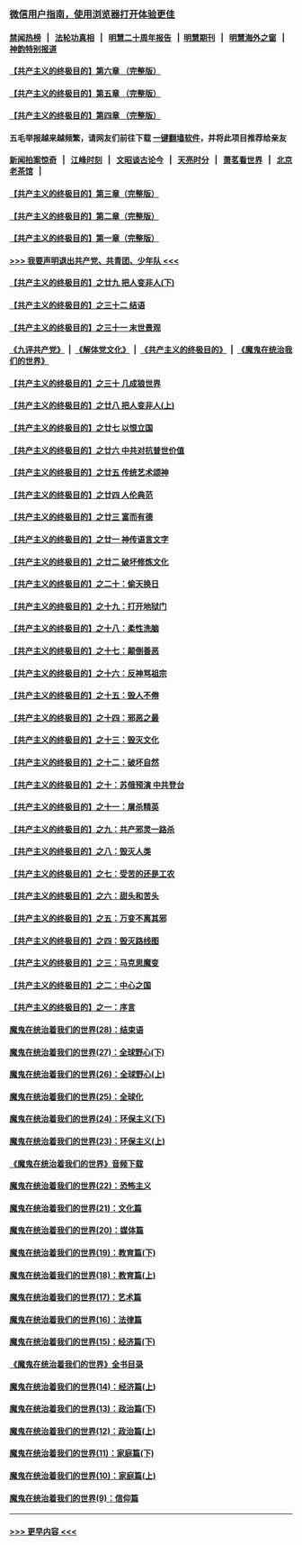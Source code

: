 ### [微信用户指南，使用浏览器打开体验更佳](https://github.com/gfw-breaker/banned-news1/blob/master/indexes/wechat-guide.md?t=0)
#### [禁闻热榜](热点新闻.md?t=0)  &nbsp;&nbsp;|&nbsp;&nbsp; [法轮功真相](https://github.com/gfw-breaker/truth/blob/master/README.md?t=0) &nbsp;&nbsp;|&nbsp;&nbsp; [明慧二十周年报告](https://github.com/gfw-breaker/mh-reports/blob/master/README.md?t=0) &nbsp;&nbsp;|&nbsp;&nbsp;[明慧期刊](https://github.com/gfw-breaker/mh-qikan) &nbsp;&nbsp;|&nbsp;&nbsp; [明慧海外之窗](https://github.com/gfw-breaker/mh-news/blob/master/README.md?t=0) &nbsp;&nbsp;|&nbsp;&nbsp; [神韵特别报道](https://github.com/gfw-breaker/mh-news/blob/master/shenyun.md?t=0)
#### [【共产主义的终极目的】第六章 （完整版）](../pages/nsc422/n11428913.md?t=02170611) 
#### [【共产主义的终极目的】第五章 （完整版）](../pages/nsc422/n11428912.md?t=02170611) 
#### [【共产主义的终极目的】第四章 （完整版）](../pages/nsc422/n11428907.md?t=02170611) 
#### 五毛举报越来越频繁，请网友们前往下载 [一键翻墙软件](https://github.com/gfw-breaker/ssr-accounts)，并将此项目推荐给亲友
#### [新闻拍案惊奇](https://github.com/gfw-breaker/banned-news1/blob/master/pages/link4.md) &nbsp;&nbsp;|&nbsp;&nbsp; [江峰时刻](https://github.com/gfw-breaker/banned-news1/blob/master/pages/link4.md) &nbsp;&nbsp;|&nbsp;&nbsp; [文昭谈古论今](https://github.com/gfw-breaker/banned-news1/blob/master/pages/link4.md) &nbsp;&nbsp;|&nbsp;&nbsp; [天亮时分](https://github.com/gfw-breaker/banned-news1/blob/master/pages/link4.md) &nbsp;&nbsp;|&nbsp;&nbsp; [萧茗看世界](https://github.com/gfw-breaker/banned-news1/blob/master/pages/link4.md) &nbsp;&nbsp;|&nbsp;&nbsp; [北京老茶馆](https://github.com/gfw-breaker/banned-news1/blob/master/pages/link4.md) &nbsp;&nbsp;|&nbsp;&nbsp; 
#### [【共产主义的终极目的】第三章（完整版）](../pages/nsc422/n11428848.md?t=02170611) 
#### [【共产主义的终极目的】第二章（完整版）](../pages/nsc422/n11428831.md?t=02170611) 
#### [【共产主义的终极目的】第一章（完整版）](../pages/nsc422/n11417651.md?t=02170611) 
#### [>>> 我要声明退出共产党、共青团、少年队 <<<](https://github.com/begood0513/goodnews/blob/master/quit/letter.md) 
#### [【共产主义的终极目的】之廿九 把人变非人(下)](../pages/nsc422/n11344140.md?t=02170611) 
#### [【共产主义的终极目的】之三十二 结语](../pages/nsc422/n11360535.md?t=02170611) 
#### [【共产主义的终极目的】之三十一 末世景观](../pages/nsc422/n11351129.md?t=02170611) 
#### [《九评共产党》](https://github.com/begood0513/9ping.md/blob/master/README.md) &nbsp;|&nbsp; [《解体党文化》](../../../../jtdwh.md/blob/master/README.md)  &nbsp;|&nbsp; [《共产主义的终极目的》](../../../../gczydzjmd.md/blob/master/README.md) &nbsp;|&nbsp; [《魔鬼在统治我们的世界》](../../../../mgztzwmdsj.md/blob/master/README.md) 
#### [【共产主义的终极目的】之三十 几成狼世界](../pages/nsc422/n11348280.md?t=02170611) 
#### [【共产主义的终极目的】之廿八 把人变非人(上)](../pages/nsc422/n11340492.md?t=02170611) 
#### [【共产主义的终极目的】之廿七 以恨立国](../pages/nsc422/n11336944.md?t=02170611) 
#### [【共产主义的终极目的】之廿六 中共对抗普世价值](../pages/nsc422/n11324785.md?t=02170611) 
#### [【共产主义的终极目的】之廿五 传统艺术颂神](../pages/nsc422/n11296396.md?t=02170611) 
#### [【共产主义的终极目的】之廿四 人伦典范](../pages/nsc422/n11296397.md?t=02170611) 
#### [【共产主义的终极目的】之廿三 富而有德](../pages/nsc422/n11283598.md?t=02170611) 
#### [【共产主义的终极目的】之廿一 神传语言文字](../pages/nsc422/n11263265.md?t=02170611) 
#### [【共产主义的终极目的】之廿二 破坏修炼文化](../pages/nsc422/n11245728.md?t=02170611) 
#### [【共产主义的终极目的】之二十：偷天换日](../pages/nsc422/n11238846.md?t=02170611) 
#### [【共产主义的终极目的】之十九：打开地狱门](../pages/nsc422/n11206376.md?t=02170611) 
#### [【共产主义的终极目的】之十八：柔性洗脑](../pages/nsc422/n11199994.md?t=02170611) 
#### [【共产主义的终极目的】之十七：颠倒善恶](../pages/nsc422/n11179782.md?t=02170611) 
#### [【共产主义的终极目的】之十六：反神骂祖宗](../pages/nsc422/n11166798.md?t=02170611) 
#### [【共产主义的终极目的】之十五：毁人不倦](../pages/nsc422/n11166792.md?t=02170611) 
#### [【共产主义的终极目的】之十四：邪恶之最](../pages/nsc422/n11150249.md?t=02170611) 
#### [【共产主义的终极目的】之十三：毁灭文化](../pages/nsc422/n11135227.md?t=02170611) 
#### [【共产主义的终极目的】之十二：破坏自然](../pages/nsc422/n11135214.md?t=02170611) 
#### [【共产主义的终极目的】之十：苏俄预演 中共登台](../pages/nsc422/n11118424.md?t=02170611) 
#### [【共产主义的终极目的】之十一：屠杀精英](../pages/nsc422/n11118442.md?t=02170611) 
#### [【共产主义的终极目的】之九：共产邪灵一路杀](../pages/nsc422/n11114139.md?t=02170611) 
#### [【共产主义的终极目的】之八：毁灭人类](../pages/nsc422/n11108503.md?t=02170611) 
#### [【共产主义的终极目的】之七：受苦的还是工农](../pages/nsc422/n11101809.md?t=02170611) 
#### [【共产主义的终极目的】之六：甜头和苦头](../pages/nsc422/n11096971.md?t=02170611) 
#### [【共产主义的终极目的】之五：万变不离其邪](../pages/nsc422/n11091285.md?t=02170611) 
#### [【共产主义的终极目的】之四：毁灭路线图](../pages/nsc422/n11086284.md?t=02170611) 
#### [【共产主义的终极目的】之三：马克思魔变](../pages/nsc422/n11061941.md?t=02170611) 
#### [【共产主义的终极目的】之二：中心之国](../pages/nsc422/n11047728.md?t=02170611) 
#### [【共产主义的终极目的】之一：序言](../pages/nsc422/n11086077.md?t=02170611) 
#### [魔鬼在统治着我们的世界(28)：结束语](../pages/nsc422/n10936246.md?t=02170611) 
#### [魔鬼在统治着我们的世界(27)：全球野心(下)](../pages/nsc422/n10928319.md?t=02170611) 
#### [魔鬼在统治着我们的世界(26)：全球野心(上)](../pages/nsc422/n10900318.md?t=02170611) 
#### [魔鬼在统治着我们的世界(25)：全球化](../pages/nsc422/n10788205.md?t=02170611) 
#### [魔鬼在统治着我们的世界(24)：环保主义(下)](../pages/nsc422/n10695307.md?t=02170611) 
#### [魔鬼在统治着我们的世界(23)：环保主义(上)](../pages/nsc422/n10688613.md?t=02170611) 
#### [《魔鬼在统治着我们的世界》音频下载](../pages/nsc422/n10635553.md?t=02170611) 
#### [魔鬼在统治着我们的世界(22)：恐怖主义](../pages/nsc422/n10614727.md?t=02170611) 
#### [魔鬼在统治着我们的世界(21)：文化篇](../pages/nsc422/n10597706.md?t=02170611) 
#### [魔鬼在统治着我们的世界(20)：媒体篇](../pages/nsc422/n10586579.md?t=02170611) 
#### [魔鬼在统治着我们的世界(19)：教育篇(下)](../pages/nsc422/n10564808.md?t=02170611) 
#### [魔鬼在统治着我们的世界(18)：教育篇(上)](../pages/nsc422/n10526970.md?t=02170611) 
#### [魔鬼在统治着我们的世界(17)：艺术篇](../pages/nsc422/n10499093.md?t=02170611) 
#### [魔鬼在统治着我们的世界(16)：法律篇](../pages/nsc422/n10485969.md?t=02170611) 
#### [魔鬼在统治着我们的世界(15)：经济篇(下)](../pages/nsc422/n10469975.md?t=02170611) 
#### [《魔鬼在统治着我们的世界》全书目录](../pages/nsc422/n10464261.md?t=02170611) 
#### [魔鬼在统治着我们的世界(14)：经济篇(上)](../pages/nsc422/n10457370.md?t=02170611) 
#### [魔鬼在统治着我们的世界(13)：政治篇(下)](../pages/nsc422/n10448270.md?t=02170611) 
#### [魔鬼在统治着我们的世界(12)：政治篇(上)](../pages/nsc422/n10444576.md?t=02170611) 
#### [魔鬼在统治着我们的世界(11)：家庭篇(下)](../pages/nsc422/n10440961.md?t=02170611) 
#### [魔鬼在统治着我们的世界(10)：家庭篇(上)](../pages/nsc422/n10435448.md?t=02170611) 
#### [魔鬼在统治着我们的世界(9)：信仰篇](../pages/nsc422/n10432159.md?t=02170611) 

----
#### [ >>> 更早内容 <<< ](../indexes/nsc422-earlier.md)
